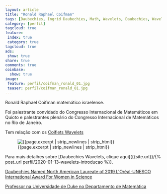 ```yaml
---
layout: article
title: "Ronald Raphael Coifman"
tags: [Daubechies, Ingrid Daubechies, Math, Wavelets, Daubechies, Wavelets Daubechies, Haar, Wavelets Haar] 
category: [perfil]
tagcloud: true
feature:
 index: true
 category: true
tagcloud: true
ads:
 show: true
share: true
comments: true
coinbase:
  show: true
image:
 feature: perfil/coifman_ronald_01.jpg
 teaser: perfil/coifman_ronald_01.jpg
---
```


Ronald Raphael Coifman matemático israelense. 

<!--more-->

Foi palestrante convidado do Congresso Internacional de Matemáticos em Quioto e palestrantes plenário do Congresso Internacional de Matemáticos no Rio de Janeiro.

Tem relação com os [Coiflets Wavelets]() 

<figure class="image">
   <img src="{{site.url}}/images/perfil/coifman_ronald_02.jpg" alt="{{page.excerpt | strip_newlines | strip_html}}" >
   <figcaption>{{page.excerpt | strip_newlines | strip_html}}</figcaption>
</figure>

Para mais detalhes sobre [Daubechies Wavelets, clique aqui]({{site.url}}/{% post_url perfil/2020-01-13-wavelets-introducao %}).

[Daubechies Named North American Laureate of 2019 L'Oréal-UNESCO International Award For Women in Science](https://ece.duke.edu/about/news/daubechies-named-north-american-laureate-2019-lor%C3%A9al-unesco-international-award-women)

[Professor na Universidade de Duke no Departamento de Matemática](https://math.duke.edu/people/ingrid-daubechies)

